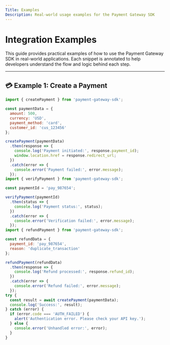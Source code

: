 ```yaml
---
Title: Examples
Description: Real-world usage examples for the Payment Gateway SDK
---
```


# Integration Examples

This guide provides practical examples of how to use the Payment Gateway SDK in real-world applications. Each snippet is annotated to help developers understand the flow and logic behind each step.

---

## 💳 Example 1: Create a Payment

```js
import { createPayment } from 'payment-gateway-sdk';

const paymentData = {
  amount: 500,
  currency: 'USD',
  payment_method: 'card',
  customer_id: 'cus_123456'
};

createPayment(paymentData)
  .then(response => {
    console.log('Payment initiated:', response.payment_id);
    window.location.href = response.redirect_url;
  })
  .catch(error => {
    console.error('Payment failed:', error.message);
  });
import { verifyPayment } from 'payment-gateway-sdk';

const paymentId = 'pay_987654';

verifyPayment(paymentId)
  .then(status => {
    console.log('Payment status:', status);
  })
  .catch(error => {
    console.error('Verification failed:', error.message);
  });
import { refundPayment } from 'payment-gateway-sdk';

const refundData = {
  payment_id: 'pay_987654',
  reason: 'duplicate_transaction'
};

refundPayment(refundData)
  .then(response => {
    console.log('Refund processed:', response.refund_id);
  })
  .catch(error => {
    console.error('Refund failed:', error.message);
  });
try {
  const result = await createPayment(paymentData);
  console.log('Success:', result);
} catch (error) {
  if (error.code === 'AUTH_FAILED') {
    alert('Authentication error. Please check your API key.');
  } else {
    console.error('Unhandled error:', error);
  }
}
